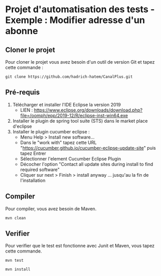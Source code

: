 Projet d'automatisation des tests - Exemple : Modifier adresse d'un abonne
===========================================================================

Cloner le projet
----------------

Pour cloner le projet vous avez besoin d'un outil de version Git et tapez cette commande :

`git clone https://github.com/hadrich-hatem/CanalPlus.git`


Pré-requis
----------

1) Télécharger et installer l'IDE Eclipse la version 2019 
	- LIEN : https://www.eclipse.org/downloads/download.php?file=/oomph/epp/2019-12/R/eclipse-inst-win64.exe
2) Installer le plugin de spring tool suite (STS) dans le market place d'eclipse
3) Installer le plugin cucumber eclipse : 
	- Menu Help > Install new software...
	- Dans le "work with" tapez cette URL "https://cucumber.github.io/cucumber-eclipse-update-site" puis tapez Entrer
	- Sélectionner l'element Cucumber Eclipse Plugin
	- Décocher l'option "Contact all update sites during install to find required software"
	- Cliquer sur next > Finish > install anyway ... jusqu'au la fin de l'installation

Compiler
--------

Pour compiler, vous avez besoin de Maven.

`mvn clean`


Verifier
--------

Pour verifier que le test est fonctionne avec Junit et Maven, vous tapez cette commande.

`mvn test`

`mvn install`